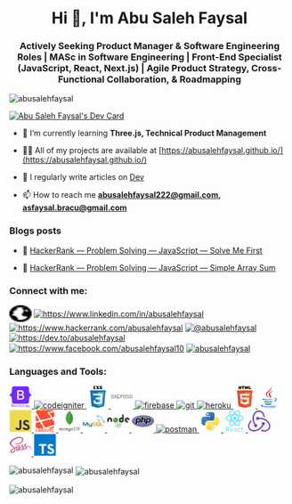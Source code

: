 <h1 align="center">Hi 👋, I'm Abu Saleh Faysal</h1>
<h3 align="center">Actively Seeking Product Manager & Software Engineering Roles | MASc in Software Engineering | Front-End Specialist (JavaScript, React, Next.js) | Agile Product Strategy, Cross-Functional Collaboration, & Roadmapping</h3>

<p align="left"> <img src="https://komarev.com/ghpvc/?username=abusalehfaysal&label=Profile%20views&color=0e75b6&style=flat" alt="abusalehfaysal" /> </p>
<a href="https://app.daily.dev/abusalehfaysal"><img src="https://api.daily.dev/devcards/8c8680e299eb469db3f1a742f7106d61.png?r=rl5" width="400" alt="Abu Saleh Faysal's Dev Card"/></a>

- 🌱 I’m currently learning **Three.js, Technical Product Management**

- 👨‍💻 All of my projects are available at [https://abusalehfaysal.github.io/](https://abusalehfaysal.github.io/)

- 📝 I regularly write articles on [Dev](https://dev.to/abusalehfaysal)

- 📫 How to reach me **abusalehfaysal222@gmail.com, asfaysal.bracu@gmail.com**

### Blogs posts
<!-- BLOG-POST-LIST:START -->
- 📝 [HackerRank — Problem Solving — JavaScript — Solve Me First](https://dev.to/abusalehfaysal/hackerrank-problem-solving-javascript-solve-me-firsteasy-1chf)

- 📝 [HackerRank — Problem Solving — JavaScript — Simple Array Sum](https://dev.to/abusalehfaysal/hackerrank-problem-solving-javascript-simple-array-sum-4g7p)
<!-- BLOG-POST-LIST:END -->

<h3 align="left">Connect with me:</h3>
<p align="left">
<a href="https://abusalehfaysal.github.io/" target="blank"><img align="center" src="https://raw.githubusercontent.com/iconic/open-iconic/master/svg/globe.svg" alt="https://abusalehfaysal.github.io/" height="30" width="40" /></a>
<a href="https://linkedin.com/in/abusalehfaysal/" target="blank"><img align="center" src="https://cdn.jsdelivr.net/npm/simple-icons@v3/icons/linkedin.svg" alt="https://www.linkedin.com/in/abusalehfaysal" height="30" width="40" /></a>
<a href="https://www.hackerrank.com/AbuSalehFaysal" target="blank"><img align="center" src="https://cdn.jsdelivr.net/npm/simple-icons@3.13.0/icons/hackerrank.svg" alt="https://www.hackerrank.com/abusalehfaysal" height="30" width="40" /></a>
<a href="https://medium.com/@abusalehfaysal" target="blank"><img align="center" src="https://cdn.jsdelivr.net/npm/simple-icons@3.13.0/icons/medium.svg" alt="@abusalehfaysal" height="30" width="40" /></a>
<a href="https://dev.to/abusalehfaysal" target="blank"><img align="center" src="https://cdn.jsdelivr.net/npm/simple-icons@3.0.1/icons/dev-dot-to.svg" alt="https://dev.to/abusalehfaysal" height="30" width="40" /></a>
<a href="https://fb.com/AbuSalehFaysal10" target="blank"><img align="center" src="https://cdn.jsdelivr.net/npm/simple-icons@3.13.0/icons/facebook.svg" alt="https://www.facebook.com/abusalehfaysal10" height="30" width="40" /></a>
<a href="https://twitter.com/AbuSalehFaysal" target="blank"><img align="center" src="https://cdn.jsdelivr.net/npm/simple-icons@v3/icons/twitter.svg" alt="abusalehfaysal" height="30" width="40" /></a>
</p>

<h3 align="left">Languages and Tools:</h3>
<p align="left"> <a href="https://getbootstrap.com" target="_blank"> <img src="https://raw.githubusercontent.com/devicons/devicon/master/icons/bootstrap/bootstrap-plain-wordmark.svg" alt="bootstrap" width="40" height="40"/> </a> <a href="https://codeigniter.com" target="_blank"> <img src="https://cdn.worldvectorlogo.com/logos/codeigniter.svg" alt="codeigniter" width="40" height="40"/> </a> <a href="https://www.w3schools.com/css/" target="_blank"> <img src="https://raw.githubusercontent.com/devicons/devicon/master/icons/css3/css3-original-wordmark.svg" alt="css3" width="40" height="40"/> </a> <a href="https://expressjs.com" target="_blank"> <img src="https://raw.githubusercontent.com/devicons/devicon/master/icons/express/express-original-wordmark.svg" alt="express" width="40" height="40"/> </a> <a href="https://firebase.google.com/" target="_blank"> <img src="https://www.vectorlogo.zone/logos/firebase/firebase-icon.svg" alt="firebase" width="40" height="40"/> </a> <a href="https://git-scm.com/" target="_blank"> <img src="https://www.vectorlogo.zone/logos/git-scm/git-scm-icon.svg" alt="git" width="40" height="40"/> </a> <a href="https://heroku.com" target="_blank"> <img src="https://www.vectorlogo.zone/logos/heroku/heroku-icon.svg" alt="heroku" width="40" height="40"/> </a> <a href="https://www.w3.org/html/" target="_blank"> <img src="https://raw.githubusercontent.com/devicons/devicon/master/icons/html5/html5-original-wordmark.svg" alt="html5" width="40" height="40"/> </a> <a href="https://www.java.com" target="_blank"> <img src="https://raw.githubusercontent.com/devicons/devicon/master/icons/java/java-original.svg" alt="java" width="40" height="40"/> </a> <a href="https://developer.mozilla.org/en-US/docs/Web/JavaScript" target="_blank"> <img src="https://raw.githubusercontent.com/devicons/devicon/master/icons/javascript/javascript-original.svg" alt="javascript" width="40" height="40"/> </a> <a href="https://laravel.com/" target="_blank"> <img src="https://raw.githubusercontent.com/devicons/devicon/master/icons/laravel/laravel-plain-wordmark.svg" alt="laravel" width="40" height="40"/> </a> <a href="https://www.mongodb.com/" target="_blank"> <img src="https://raw.githubusercontent.com/devicons/devicon/master/icons/mongodb/mongodb-original-wordmark.svg" alt="mongodb" width="40" height="40"/> </a> <a href="https://www.mysql.com/" target="_blank"> <img src="https://raw.githubusercontent.com/devicons/devicon/master/icons/mysql/mysql-original-wordmark.svg" alt="mysql" width="40" height="40"/> </a> <a href="https://nodejs.org" target="_blank"> <img src="https://raw.githubusercontent.com/devicons/devicon/master/icons/nodejs/nodejs-original-wordmark.svg" alt="nodejs" width="40" height="40"/> </a> <a href="https://www.php.net" target="_blank"> <img src="https://raw.githubusercontent.com/devicons/devicon/master/icons/php/php-original.svg" alt="php" width="40" height="40"/> </a> <a href="https://postman.com" target="_blank"> <img src="https://www.vectorlogo.zone/logos/getpostman/getpostman-icon.svg" alt="postman" width="40" height="40"/> </a> <a href="https://www.python.org" target="_blank"> <img src="https://raw.githubusercontent.com/devicons/devicon/master/icons/python/python-original.svg" alt="python" width="40" height="40"/> </a> <a href="https://reactjs.org/" target="_blank"> <img src="https://raw.githubusercontent.com/devicons/devicon/master/icons/react/react-original-wordmark.svg" alt="react" width="40" height="40"/> </a> <a href="https://redux.js.org" target="_blank"> <img src="https://raw.githubusercontent.com/devicons/devicon/master/icons/redux/redux-original.svg" alt="redux" width="40" height="40"/> </a> <a href="https://sass-lang.com" target="_blank"> <img src="https://raw.githubusercontent.com/devicons/devicon/master/icons/sass/sass-original.svg" alt="sass" width="40" height="40"/> </a> <a href="https://www.typescriptlang.org/" target="_blank"> <img src="https://raw.githubusercontent.com/devicons/devicon/master/icons/typescript/typescript-original.svg" alt="typescript" width="40" height="40"/> </a> </p>

<p><img align="left" src="https://github-readme-stats.vercel.app/api/top-langs?username=abusalehfaysal&show_icons=true&locale=en&layout=compact" alt="abusalehfaysal" /></p>

<p>&nbsp;<img align="center" src="https://github-readme-stats.vercel.app/api?username=abusalehfaysal&show_icons=true&locale=en" alt="abusalehfaysal" /></p>

<p><img align="center" src="https://github-readme-streak-stats.herokuapp.com/?user=abusalehfaysal&" alt="abusalehfaysal" /></p>

